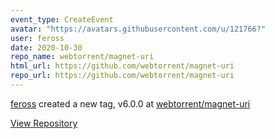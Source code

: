 ```yaml
---
event_type: CreateEvent
avatar: "https://avatars.githubusercontent.com/u/121766?"
user: feross
date: 2020-10-30
repo_name: webtorrent/magnet-uri
html_url: https://github.com/webtorrent/magnet-uri
repo_url: https://github.com/webtorrent/magnet-uri
---
```


<a href='https://github.com/feross' target='_blank'>feross</a> created a new tag, v6.0.0 at <a href='https://github.com/webtorrent/magnet-uri' target='_blank'>webtorrent/magnet-uri</a>

<a href='https://github.com/webtorrent/magnet-uri' target='_blank'>View Repository</a>